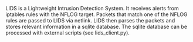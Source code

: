 LIDS is a Lightweight Intrusion Detection System. It receives alerts from iptables rules with the NFLOG target. Packets that match one of the NFLOG rules are passed to LIDS via netlink. LIDS then parses the packets and stores relevant information in a sqlite database. The sqlite database can be processed with external scripts (see lids\_client.py). 
